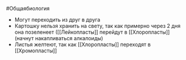 #Общаябиология 
- Могут переходить из друг в друга
- Картошку нельзя хранить на свету, так как примерно через 2 дня она позеленеет ([[Лейкопласты]] перейдут в [[Хлоропласты]] (начнут накапливаться алкалоиды)
- Листья желтеют, так как [[Хлоропласты]] переходят в [[Хромопласты]]